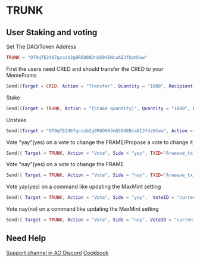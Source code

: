 # TRUNK
## User Staking and voting

Set The DAO/Token Address

```lua
TRUNK = "OT9qTE2467gcozb2g8R6D6N3nQS94ENcaAIJfUzHCww"
```

First the users need CRED and should transfer the CRED to your MemeFrams

```lua
Send({Target = CRED, Action = "Transfer", Quantity = "1000", Recipient = TRUNK})
```

Stake

```lua
Send({Target = TRUNK, Action = "[Stake quantity]", Quantity = "1000", UnstakeDelay = "1000" })
```
Unstake

```lua
Send({Target = "OT9qTE2467gcozb2g8R6D6N3nQS94ENcaAIJfUzHCww", Action = "Unstake", Quantity = "[Unstake quantity]" })
```
Vote "yay"(yes) on a vote to change the FRAME/Propose a vote to change it

```lua
Send({ Target = TRUNK, Action = "Vote", Side = "yay", TXID="Arweave_tx_ID_here"})
```
Vote "nay"(yes) on a vote to change the FRAME

```lua
Send({ Target = TRUNK, Action = "Vote", Side = "nay", TXID="Arweave_tx_ID_here"})
```
Vote yay(yes) on a command like updating the MaxMint setting

```lua
Send({ Target = TRUNK, Action = "Vote", Side = "yay",  VoteID = "current_vote_nonce" })
```
Vote nay(no) on a command like updating the MaxMint setting

```lua
Send({ Target = TRUNK, Action = "Vote", Side = "nay", VoteID = "current_vote_nonce" })
```


## Need Help

[Support channel in AO Discord](https://discord.gg/J6kQXpdPG3)
[Cookbook](https://cookbook_ao.g8way.io)
